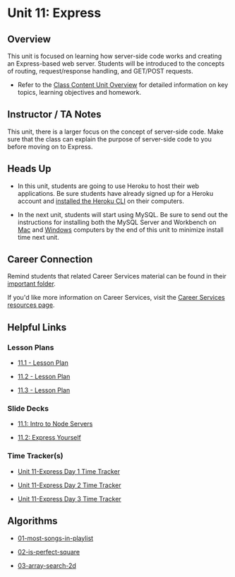 # Unit 11: Express

## Overview

This unit is focused on learning how server-side code works and creating an Express-based web server. Students will be introduced to the concepts of routing, request/response handling, and GET/POST requests.

  * Refer to the [Class Content Unit Overview](../../../01-Class-Content/11-Express/README.md) for detailed information on key topics, learning objectives and homework.

## Instructor / TA Notes

This unit, there is a larger focus on the concept of server-side code. Make sure that the class can explain the purpose of server-side code to you before moving on to Express. 

## Heads Up

* In this unit, students are going to use Heroku to host their web applications. Be sure students have already signed up for a Heroku account and [installed the Heroku CLI](../../../01-Class-Content/11-express/04-Important/heroku-install.md) on their computers.

* In the next unit, students will start using MySQL. Be sure to send out the instructions for installing both the MySQL Server and Workbench on [Mac](../../../01-Class-Content/11-express/04-Important/mysql-mac-guide.md) and [Windows](../../../01-Class-Content/11-express/04-Important/mysql-windows-guide.md) computers by the end of this unit to minimize install time next unit.

## Career Connection
Remind students that related Career Services material can be found in their [important folder](../../../01-Class-Content/11-Express/04-Important/CAREER-CONNECTION.md).

If you'd like more information on Career Services, visit the [Career Services resources page](http://bit.ly/CodingCS).

## Helpful Links

### Lesson Plans

  * [11.1 - Lesson Plan](01-Day_Servers/11.1-LESSON-PLAN.md)

  * [11.2 - Lesson Plan](02-Day_Express-Yourself/11.2-LESSON-PLAN.md)

  * [11.3 - Lesson Plan](03-Day_Express-Mini-Project/11.3-LESSON-PLAN.md)

### Slide Decks

  * [11.1: Intro to Node Servers](https://docs.google.com/presentation/d/1EWJxjwlLUBqfhVrYlfqNG6RJGDVBZCYOYRitbnVHeD0/edit?usp=sharing)

  * [11.2: Express Yourself](https://docs.google.com/presentation/d/1H1xhjeQyMGXW7fufs2GJe4j6twEvYpDNhhuZJNcuHEk/edit?usp=sharing)

### Time Tracker(s)

  * [Unit 11-Express Day 1 Time Tracker](https://drive.google.com/a/trilogyed.com/file/d/1FI0bkiVoJRlGkyzEPvjkTkBrS4bjjQzZ/view?usp=sharing)

  * [Unit 11-Express Day 2 Time Tracker](https://drive.google.com/a/trilogyed.com/file/d/1pQx3VPyRHlQR_zGkHvoXEXtJSgHR8Gav/view?usp=sharing)

  * [Unit 11-Express Day 3 Time Tracker](https://drive.google.com/a/trilogyed.com/file/d/1NfYn5qxxKGeX7_N_DgAjkgE3lI1SQeJW/view?usp=sharing)

## Algorithms

  * [01-most-songs-in-playlist](../../../01-Class-Content/11-Express/03-Algorithms/01-most-songs-in-playlist)

  * [02-is-perfect-square](../../../01-Class-Content/11-Express/03-Algorithms/02-is-perfect-square)

  * [03-array-search-2d](../../../01-Class-Content/11-Express/03-Algorithms/03-array-search-2d)
